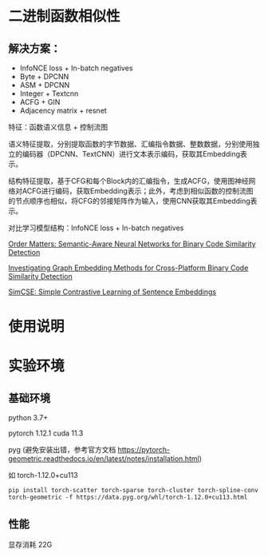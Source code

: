 
# 二进制函数相似性

## 解决方案：

- InfoNCE loss + In-batch negatives
- Byte + DPCNN
- ASM + DPCNN
- Integer + Textcnn
- ACFG + GIN
- Adjacency matrix + resnet

特征：函数语义信息 + 控制流图

语义特征提取，分别提取函数的字节数据、汇编指令数据、整数数据，分别使用独立的编码器（DPCNN、TextCNN）进行文本表示编码，获取其Embedding表示。

结构特征提取，基于CFG和每个Block内的汇编指令，生成ACFG，使用图神经网络对ACFG进行编码，获取Embedding表示；此外，考虑到相似函数的控制流图的节点顺序也相似，将CFG的邻接矩阵作为输入，使用CNN获取其Embedding表示。

对比学习模型结构：InfoNCE loss + In-batch negatives


[Order Matters: Semantic-Aware Neural Networks for Binary Code Similarity Detection](https://keenlab.tencent.com/en/whitepapers/Ordermatters.pdf)

[Investigating Graph Embedding Methods for Cross-Platform Binary Code Similarity Detection](https://www.mhumbert.com/publications/eurosp22_2.pdf)

[SimCSE: Simple Contrastive Learning of Sentence Embeddings](https://arxiv.org/pdf/2104.08821.pdf)

# 使用说明


# 实验环境
## 基础环境
python 3.7+

pytorch 1.12.1 cuda 11.3

pyg (避免安装出错，参考官方文档 https://pytorch-geometric.readthedocs.io/en/latest/notes/installation.html) 

如 torch-1.12.0+cu113
```
pip install torch-scatter torch-sparse torch-cluster torch-spline-conv torch-geometric -f https://data.pyg.org/whl/torch-1.12.0+cu113.html
```

## 性能
显存消耗 22G